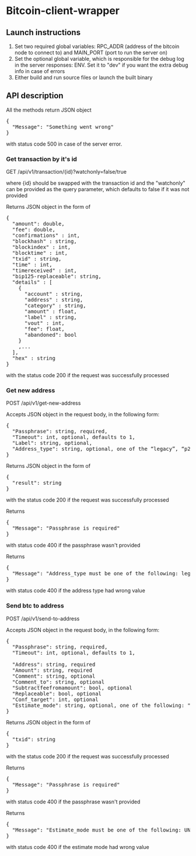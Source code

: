 # Bitcoin-client-wrapper

## Launch instructions

1. Set two required global variables: RPC_ADDR (address of the bitcoin node to connect to) and MAIN_PORT (port to run the server on)
2. Set the optional global variable, which is responsible for the debug log in the server responses: ENV. Set it to "dev" if you want the extra debug info in case of errors
3. Either build and run source files or launch the built binary

## API description

All the methods return JSON object

<pre>
{
  "Message": "Something went wrong"
}
</pre>

with status code 500 in case of the server error.

### Get transaction by it's id
GET /api/v1/transaction/{id}?watchonly=false/true

where {id} should be swapped with the transaction id and the "watchonly" can be provided as the query parameter, which defaults to false if it was not provided

Returns JSON object in the form of

<pre>
{
  "amount": double,
  "fee": double,
  "confirmations" : int,
  "blockhash" : string,
  "blockindex" : int,
  "blocktime" : int,
  "txid" : string,
  "time" : int,
  "timereceived" : int,
  "bip125-replaceable": string,
  "details" : [
    {
      "account" : string,
      "address" : string,
      "category" : string,
      "amount" : float,
      "label" : string,
      "vout" : int,
      "fee": float,
      "abandoned": bool
    }
    ,...
  ],
  "hex" : string
}
</pre>

with the status code 200 if the request was successfully processed

### Get new address
POST /api/v1/get-new-address

Accepts JSON object in the request body, in the following form:

<pre>
{
  "Passphrase": string, required,
  "Timeout": int, optional, defaults to 1,
  "Label": string, optional,
  "Address_type": string, optional, one of the “legacy”, “p2sh-segwit”, and “bech32”
}
</pre>

Returns JSON object in the form of

<pre>
{
  "result": string
}
</pre>

with the status code 200 if the request was successfully processed

Returns

<pre>
{
  "Message": "Passphrase is required"
}
</pre>

with status code 400 if the passphrase wasn't provided

Returns

<pre>
{
  "Message": "Address_type must be one of the following: legacy, p2sh-segwit, bech32"
}
</pre>

with status code 400 if the address type had wrong value

### Send btc to address
POST /api/v1/send-to-address

Accepts JSON object in the request body, in the following form:

<pre>
{
  "Passphrase": string, required,
  "Timeout": int, optional, defaults to 1,

  "Address": string, required
  "Amount": string, required
  "Comment": string, optional
  "Comment_to": string, optional 
  "Subtractfeefromamount": bool, optional
  "Replaceable": bool, optional
  "Conf_target": int, optional
  "Estimate_mode": string, optional, one of the following: "UNSET", "ECONOMICAL", "CONSERVATIVE", defaults to "UNSET"
}
</pre>

Returns JSON object in the form of

<pre>
{
  "txid": string
}
</pre>

with the status code 200 if the request was successfully processed

Returns

<pre>
{
  "Message": "Passphrase is required"
}
</pre>

with status code 400 if the passphrase wasn't provided

Returns

<pre>
{
  "Message": "Estimate_mode must be one of the following: UNSET, ECONOMICAL, CONSERVATIVE"
}
</pre>

with status code 400 if the estimate mode had wrong value

